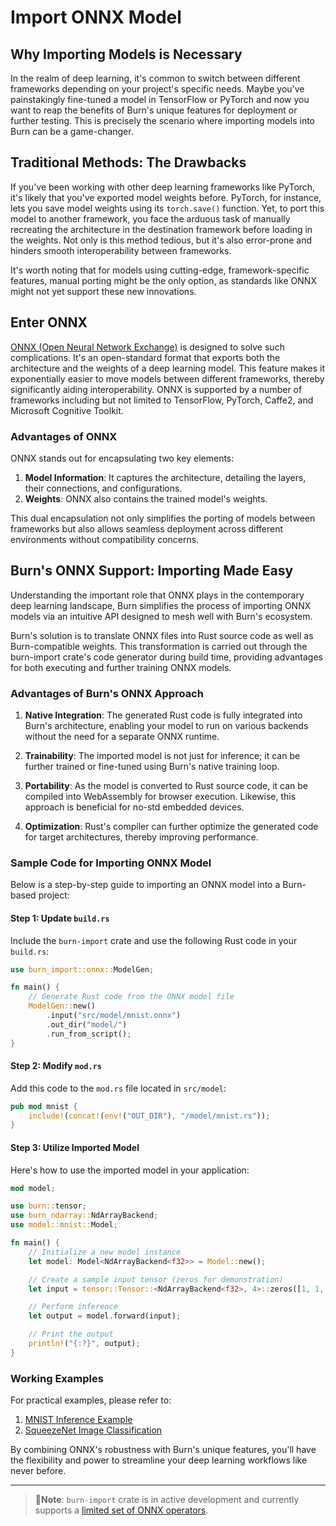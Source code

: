 # Import ONNX Model

## Why Importing Models is Necessary

In the realm of deep learning, it's common to switch between different frameworks depending on your
project's specific needs. Maybe you've painstakingly fine-tuned a model in TensorFlow or PyTorch and
now you want to reap the benefits of Burn's unique features for deployment or further testing. This
is precisely the scenario where importing models into Burn can be a game-changer.

## Traditional Methods: The Drawbacks

If you've been working with other deep learning frameworks like PyTorch, it's likely that you've
exported model weights before. PyTorch, for instance, lets you save model weights using its
`torch.save()` function. Yet, to port this model to another framework, you face the arduous task of
manually recreating the architecture in the destination framework before loading in the weights. Not
only is this method tedious, but it's also error-prone and hinders smooth interoperability between
frameworks.

It's worth noting that for models using cutting-edge, framework-specific features, manual porting
might be the only option, as standards like ONNX might not yet support these new innovations.

## Enter ONNX

[ONNX (Open Neural Network Exchange)](https://onnx.ai/onnx/intro/index.html) is designed to solve
such complications. It's an open-standard format that exports both the architecture and the weights
of a deep learning model. This feature makes it exponentially easier to move models between
different frameworks, thereby significantly aiding interoperability. ONNX is supported by a number
of frameworks including but not limited to TensorFlow, PyTorch, Caffe2, and Microsoft Cognitive
Toolkit.

### Advantages of ONNX

ONNX stands out for encapsulating two key elements:

1. **Model Information**: It captures the architecture, detailing the layers, their connections, and
   configurations.
2. **Weights**: ONNX also contains the trained model's weights.

This dual encapsulation not only simplifies the porting of models between frameworks but also allows
seamless deployment across different environments without compatibility concerns.

## Burn's ONNX Support: Importing Made Easy

Understanding the important role that ONNX plays in the contemporary deep learning landscape, Burn
simplifies the process of importing ONNX models via an intuitive API designed to mesh well with
Burn's ecosystem.

Burn's solution is to translate ONNX files into Rust source code as well as Burn-compatible weights.
This transformation is carried out through the burn-import crate's code generator during build time,
providing advantages for both executing and further training ONNX models.

### Advantages of Burn's ONNX Approach

1. **Native Integration**: The generated Rust code is fully integrated into Burn's architecture,
   enabling your model to run on various backends without the need for a separate ONNX runtime.

2. **Trainability**: The imported model is not just for inference; it can be further trained or
   fine-tuned using Burn's native training loop.

3. **Portability**: As the model is converted to Rust source code, it can be compiled into
   WebAssembly for browser execution. Likewise, this approach is beneficial for no-std embedded
   devices.

4. **Optimization**: Rust's compiler can further optimize the generated code for target
   architectures, thereby improving performance.

### Sample Code for Importing ONNX Model

Below is a step-by-step guide to importing an ONNX model into a Burn-based project:

#### Step 1: Update `build.rs`

Include the `burn-import` crate and use the following Rust code in your `build.rs`:

```rust
use burn_import::onnx::ModelGen;

fn main() {
    // Generate Rust code from the ONNX model file
    ModelGen::new()
        .input("src/model/mnist.onnx")
        .out_dir("model/")
        .run_from_script();
}
```

#### Step 2: Modify `mod.rs`

Add this code to the `mod.rs` file located in `src/model`:

```rust
pub mod mnist {
    include!(concat!(env!("OUT_DIR"), "/model/mnist.rs"));
}
```

#### Step 3: Utilize Imported Model

Here's how to use the imported model in your application:

```rust
mod model;

use burn::tensor;
use burn_ndarray::NdArrayBackend;
use model::mnist::Model;

fn main() {
    // Initialize a new model instance
    let model: Model<NdArrayBackend<f32>> = Model::new();

    // Create a sample input tensor (zeros for demonstration)
    let input = tensor::Tensor::<NdArrayBackend<f32>, 4>::zeros([1, 1, 28, 28]);

    // Perform inference
    let output = model.forward(input);

    // Print the output
    println!("{:?}", output);
}
```

### Working Examples

For practical examples, please refer to:

1. [MNIST Inference Example](https://github.com/burn-rs/burn/tree/main/examples/onnx-inference)
2. [SqueezeNet Image Classification](https://github.com/burn-rs/models/tree/main/squeezenet-burn)

By combining ONNX's robustness with Burn's unique features, you'll have the flexibility and power to
streamline your deep learning workflows like never before.

---

> 🚨**Note**: `burn-import` crate is in active development and currently supports a
> [limited set of ONNX operators](https://github.com/burn-rs/burn/blob/main/burn-import/SUPPORTED-ONNX-OPS.md).
